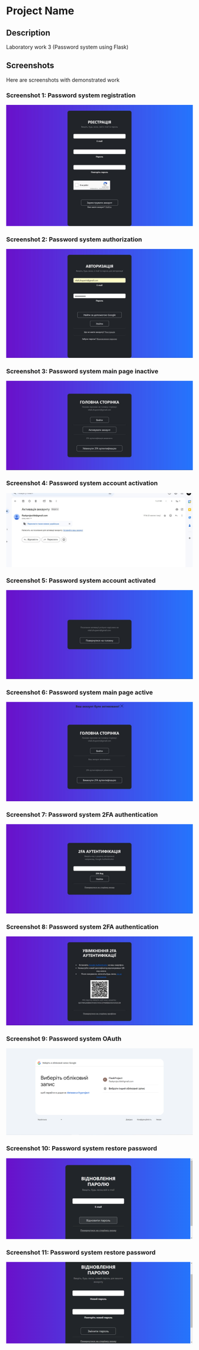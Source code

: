 # Project Name

## Description

Laboratory work 3 (Password system using Flask)

## Screenshots

Here are screenshots with demonstrated work

### Screenshot 1: Password system registration

![Screenshot 1](screenshots/password_system_registration.jpg)


### Screenshot 2: Password system authorization

![Screenshot 2](screenshots/password_system_authorization.jpg)

### Screenshot 3: Password system main page inactive

![Screenshot 3](screenshots/password_system_main_page_inactive.jpg)


### Screenshot 4: Password system account activation

![Screenshot 4](screenshots/password_system_account_activation.jpg)

### Screenshot 5: Password system account activated

![Screenshot 5](screenshots/password_system_account_activated.jpg)

### Screenshot 6: Password system main page active

![Screenshot 6](screenshots/password_system_main_page_active.jpg)

### Screenshot 7: Password system 2FA authentication

![Screenshot 7](screenshots/password_system_2fa_authentication1.jpg)


### Screenshot 8: Password system 2FA authentication

![Screenshot 8](screenshots/password_system_2fa_authentication2.jpg)


### Screenshot 9: Password system OAuth

![Screenshot 9](screenshots\password_system_oauth.jpg)


### Screenshot 10: Password system restore password

![Screenshot 10](screenshots\password_system_restore_password_email.jpg)


### Screenshot 11: Password system restore password

![Screenshot 11](screenshots\password_system_restore_password.jpg)




